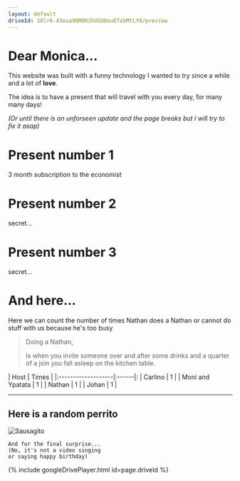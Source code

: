 ```yaml
---
layout: default
driveId: 1Olr6-43eua9QM0R3hVGU8ouETxbMtLY9/preview
---
```


# Dear Monica...
This website was built with a funny technology I wanted to try since a while and a lot of **love**.

The idea is to have a present that will travel with you every day, for many many days!

_(Or until there is an unforseen update and the page breaks but I will try to fix it asap)_

# Present number 1

3 month subscription to the economist
# Present number 2

secret...
# Present number 3

secret...

# And here...

Here we can count the number of times Nathan does a Nathan
or cannot do stuff with us because he's too busy

> Doing a Nathan,
>
> Is when you invite someone over and after some drinks and a
> quarter of a join you fall asleep on the kitchen table.

| Host               | Times |
|:-------------------|:------|:
| Carlino            |   1   |
| Moni and Ypatata   |   1   |
| Nathan             |   1   |
| Johan              |   1   |


* * *

## Here is a random perrito

![Sausagito](https://placedog.net/640/480?random)

```
And for the final surprise...
(No, it's not a video singing 
or saying happy birthday)
```
{% include googleDrivePlayer.html id=page.driveId %}

